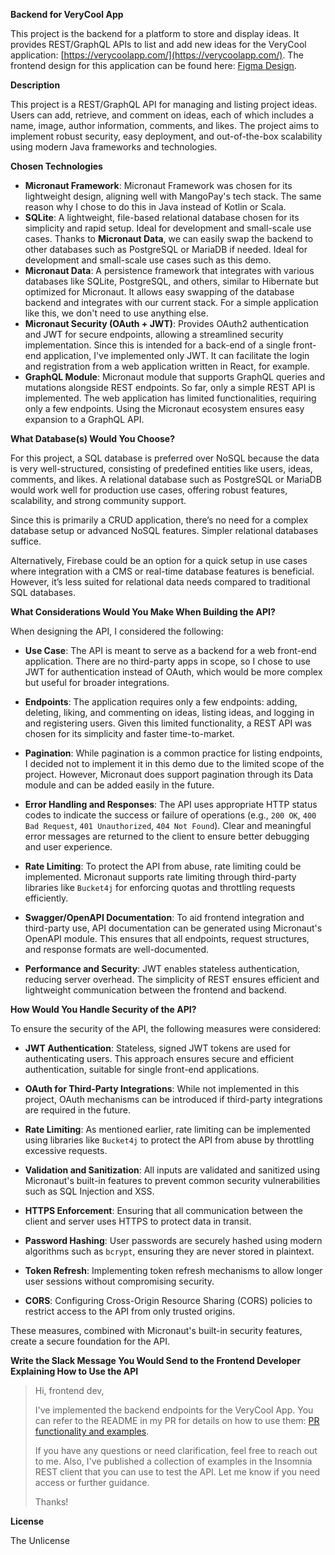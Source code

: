 **Backend for VeryCool App**

This project is the backend for a platform to store and display ideas. It provides REST/GraphQL APIs to list and add new
ideas for the VeryCool application: [https://verycoolapp.com/](https://verycoolapp.com/). The frontend design for this
application can be found
here: [Figma Design](https://www.figma.com/file/w1flltlnUTjkfiWFyhRnzX/Web-Application-Developer-Technical-Test?type=design\&node-id=16%3A2\&mode=design\&t=3vU9Qf2EZJYZkoOD-1).

**Description**

This project is a REST/GraphQL API for managing and listing project ideas. Users can add, retrieve, and comment on
ideas, each of which includes a name, image, author information, comments, and likes. The project aims to implement
robust security, easy deployment, and out-of-the-box scalability using modern Java frameworks and technologies.

**Chosen Technologies**

- **Micronaut Framework**: Micronaut Framework was chosen for its lightweight design, aligning well with MangoPay's tech
  stack. The same reason why I chose to do this in Java instead of Kotlin or Scala.
- **SQLite**: A lightweight, file-based relational database chosen for its simplicity and rapid setup. Ideal for
  development and small-scale use cases. Thanks to **Micronaut Data**, we can easily swap the backend to other databases
  such as PostgreSQL or MariaDB if needed. Ideal for development and small-scale use cases such as this demo.&#x20;
- **Micronaut Data**: A persistence framework that integrates with various databases like SQLite, PostgreSQL, and
  others, similar to Hibernate but optimized for Micronaut. It allows easy swapping of the database backend and
  integrates with our current stack. For a simple application like this, we don't need to use anything else.
- **Micronaut Security (OAuth + JWT)**: Provides OAuth2 authentication and JWT for secure endpoints, allowing a
  streamlined security implementation. Since this is intended for a back-end of a single front-end application, I've
  implemented only JWT. It can facilitate the login and registration from a web application written in React, for
  example.
- **GraphQL Module**: Micronaut module that supports GraphQL queries and mutations alongside REST endpoints. So far,
  only a simple REST API is implemented. The web application has limited functionalities, requiring only a few
  endpoints. Using the Micronaut ecosystem ensures easy expansion to a GraphQL API.

**What Database(s) Would You Choose?**

For this project, a SQL database is preferred over NoSQL because the data is very well-structured, consisting of
predefined entities like users, ideas, comments, and likes. A relational database such as PostgreSQL or MariaDB would
work well for production use cases, offering robust features, scalability, and strong community support.

Since this is primarily a CRUD application, there’s no need for a complex database setup or advanced NoSQL features.
Simpler relational databases suffice.

Alternatively, Firebase could be an option for a quick setup in use cases where integration with a CMS or real-time
database features is beneficial. However, it’s less suited for relational data needs compared to traditional SQL
databases.

**What Considerations Would You Make When Building the API?**

When designing the API, I considered the following:

- **Use Case**: The API is meant to serve as a backend for a web front-end application. There are no third-party apps in
  scope, so I chose to use JWT for authentication instead of OAuth, which would be more complex but useful for broader
  integrations.

- **Endpoints**: The application requires only a few endpoints: adding, deleting, liking, and commenting on ideas,
  listing ideas, and logging in and registering users. Given this limited functionality, a REST API was chosen for its
  simplicity and faster time-to-market.

- **Pagination**: While pagination is a common practice for listing endpoints, I decided not to implement it in this
  demo due to the limited scope of the project. However, Micronaut does support pagination through its Data module and
  can be added easily in the future.

- **Error Handling and Responses**: The API uses appropriate HTTP status codes to indicate the success or failure of
  operations (e.g., `200 OK`, `400 Bad Request`, `401 Unauthorized`, `404 Not Found`). Clear and meaningful error
  messages are returned to the client to ensure better debugging and user experience.

- **Rate Limiting**: To protect the API from abuse, rate limiting could be implemented. Micronaut supports rate limiting
  through third-party libraries like `Bucket4j` for enforcing quotas and throttling requests efficiently.

- **Swagger/OpenAPI Documentation**: To aid frontend integration and third-party use, API documentation can be generated
  using Micronaut's OpenAPI module. This ensures that all endpoints, request structures, and response formats are
  well-documented.

- **Performance and Security**: JWT enables stateless authentication, reducing server overhead. The simplicity of REST
  ensures efficient and lightweight communication between the frontend and backend.

**How Would You Handle Security of the API?**

To ensure the security of the API, the following measures were considered:

- **JWT Authentication**: Stateless, signed JWT tokens are used for authenticating users. This approach ensures secure
  and efficient authentication, suitable for single front-end applications.

- **OAuth for Third-Party Integrations**: While not implemented in this project, OAuth mechanisms can be introduced if
  third-party integrations are required in the future.

- **Rate Limiting**: As mentioned earlier, rate limiting can be implemented using libraries like `Bucket4j` to protect
  the API from abuse by throttling excessive requests.

- **Validation and Sanitization**: All inputs are validated and sanitized using Micronaut's built-in features to prevent
  common security vulnerabilities such as SQL Injection and XSS.

- **HTTPS Enforcement**: Ensuring that all communication between the client and server uses HTTPS to protect data in
  transit.

- **Password Hashing**: User passwords are securely hashed using modern algorithms such as `bcrypt`, ensuring they are
  never stored in plaintext.

- **Token Refresh**: Implementing token refresh mechanisms to allow longer user sessions without compromising security.

- **CORS**: Configuring Cross-Origin Resource Sharing (CORS) policies to restrict access to the API from only trusted
  origins.

These measures, combined with Micronaut's built-in security features, create a secure foundation for the API.

**Write the Slack Message You Would Send to the Frontend Developer Explaining How to Use the API**

> Hi, frontend dev,
>
> I've implemented the backend endpoints for the VeryCool App. You can refer to the README in my PR for details on how
> to use them: [PR functionality and examples](https://github.com/petar-v/mango-pay-demo/pull/3).
>
> If you have any questions or need clarification, feel free to reach out to me. Also, I've published a collection of
> examples in the Insomnia REST client that you can use to test the API. Let me know if you need access or further
> guidance.
>
> Thanks!

**License**

The Unlicense

